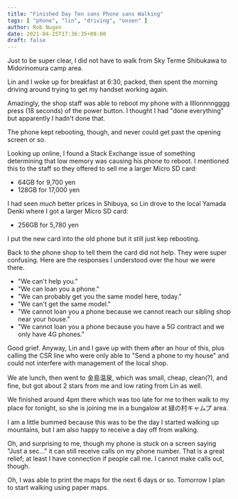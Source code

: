 ```yaml
---
title: "Finished Day Ten sans Phone sans Walking"
tags: [ "phone", "lin", "driving", "onsen" ]
author: Rob Nugen
date: 2021-04-25T17:36:35+09:00
draft: false
---
```


Just to be super clear, I did not have to walk from Sky Terme
Shibukawa to Midorinomura camp area.

Lin and I woke up for breakfast at 6:30, packed, then spent the
morning driving around trying to get my handset working again.

Amazingly, the shop staff was able to reboot my phone with a
llllonnnngggg press (18 seconds) of the power button.  I thought I had
"done everything" but apparently I hadn't done that.

The phone kept rebooting, though, and never could get past the opening
screen or so.

Looking up online, I found a Stack Exchange issue of something
determining that low memory was causing his phone to reboot.  I
mentioned this to the staff so they offered to sell me a larger Micro
SD card:

* 64GB for 9,700 yen
* 128GB for 17,000 yen

I had seen *much* better prices in Shibuya, so Lin drove to the local
Yamada Denki where I got a larger Micro SD card:

* 256GB for 5,780 yen

I put the new card into the old phone but it still just kep rebooting.

Back to the phone shop to tell them the card did not help.  They were
super confusing.  Here are the responses I understood over the hour we
were there.

* "We can't help you."
* "We can loan you a phone."
* "We can probably get you the same model here, today."
* "We can't get the same model."
* "We cannot loan you a phone because we cannot reach our sibling shop
near your house."
* "We cannot loan you a phone because you have a 5G contract and we only
have 4G phones."

Good grief.  Anyway, Lin and I gave up with them after an hour of
this, plus calling the CSR line who were only able to "Send a phone to
my house" and could not interfere with management of the local shop.

We ate lunch, then went to 金島温泉, which was small, cheap, clean(?), and
fine, but got about 2 stars from me and low rating from Lin as well.

We finished around 4pm there which was too late for me to then walk to
my place for tonight, so she is joining me in a bungalow at
緑の村キャムプ area.

I am a little bummed because this was to be the day I started walking
up mountains, but I am also happy to receive a day off from walking.

Oh, and surprising to me, though my phone is stuck on a screen saying
"Just a sec..." it can still receive calls on my phone number.  That
is a great relief; at least I have connection if people call me.  I
cannot make calls out, though.

Oh, I was able to print the maps for the next 6 days or so.  Tomorrow
I plan to start walking using paper maps.
